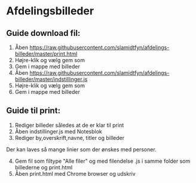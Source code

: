 # Afdelingsbilleder

## Guide download fil:

1. Åben https://raw.githubusercontent.com/slamidtfyn/afdelings-billeder/master/print.html
2. Højre-klik og vælg gem som
3. Gem i mappe med billeder
4. Åben https://raw.githubusercontent.com/slamidtfyn/afdelings-billeder/master/indstillinger.js
2. Højre-klik og vælg gem som
3. Gem i mappe med billeder

## Guide til print:

1. Rediger billeder således at de er klar til print
2. Åben indstillinger.js med Notesblok
3. Rediger by,overskrift,navne, titler og billeder


Der kan laves så mange linier som der ønskes med personer.

4. Gem fil som filtype "Alle filer" og med filendelse .js i samme folder som billederne og print.html
5. Åben print.html med Chrome browser og udskriv
